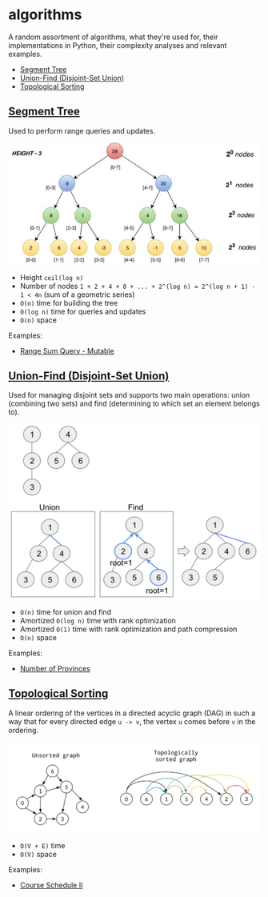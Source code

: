 # algorithms

A random assortment of algorithms, what they're used for, their implementations in Python, their complexity analyses and relevant examples.

* [Segment Tree](#segment-tree)
* [Union-Find (Disjoint-Set Union)](#union-find-disjoint-set-union)
* [Topological Sorting](#topological-sorting)

## [Segment Tree](/segment-tree.py)

Used to perform range queries and updates.

![segment-tree](/img/segment-tree.jpeg)

* Height `ceil(log n)`
* Number of nodes `1 + 2 + 4 + 8 + ... + 2^(log n) = 2^(log n + 1) - 1 < 4n` (sum of a geometric series)
* `O(n)` time for building the tree
* `O(log n)` time for queries and updates
* `O(n)` space

Examples:

* [Range Sum Query - Mutable](https://leetcode.com/problems/range-sum-query-mutable/description/)

## [Union-Find (Disjoint-Set Union)](/union-find.py)

Used for managing disjoint sets and supports two main operations: union (combining two sets) and find (determining to which set an element belongs to).

![union-find](/img/union-find.png)

* `O(n)` time for union and find
* Amortized `O(log n)` time with rank optimization
* Amortized `O(1)` time with rank optimization and path compression
* `O(n)` space

Examples:

* [Number of Provinces](https://leetcode.com/problems/number-of-provinces/description/)

## [Topological Sorting](/topological-sorting.py)

A linear ordering of the vertices in a directed acyclic graph (DAG) in such a way that for every directed edge `u -> v`, the vertex `u`  comes before `v` in the ordering.

![topological-sorting](/img/topological-sorting.png)

* `O(V + E)` time
* `O(V)` space

Examples:

* [Course Schedule II](https://leetcode.com/problems/course-schedule-ii/description/)
